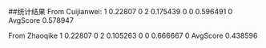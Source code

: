 ##统计结果
From Cuijianwei:
1  0.22807 0
2  0.175439 0
0  0.596491 0
AvgScore 0.578947


From Zhaoqike
1  0.22807 0
2  0.105263 0
0  0.666667 0
AvgScore 0.438596



